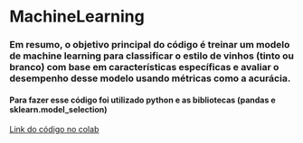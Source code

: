 # MachineLearning
### Em resumo, o objetivo principal do código é treinar um modelo de machine learning para classificar o estilo de vinhos (tinto ou branco) com base em características específicas e avaliar o desempenho desse modelo usando métricas como a acurácia.
#### Para fazer esse código foi utilizado python e as bibliotecas (pandas e sklearn.model_selection)
<a href="https://colab.research.google.com/drive/1IqY7qKBwKdMi_d71ElXs2y5xMMUhVS-8?usp=sharing">Link do código no colab</a>
